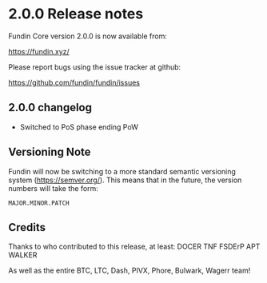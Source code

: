 2.0.0 Release notes
====================


Fundin Core version 2.0.0 is now available from:

  https://fundin.xyz/

Please report bugs using the issue tracker at github:

  https://github.com/fundin/fundin/issues


2.0.0 changelog
----------------

- Switched to PoS phase ending PoW


Versioning Note
---------------

Fundin will now be switching to a more standard semantic versioning
system (https://semver.org/). This means that in the future, the version numbers
will take the form:

    MAJOR.MINOR.PATCH

Credits
--------

Thanks to who contributed to this release, at least:
DOCER
TNF
FSDErP
APT
WALKER

As well as the entire BTC, LTC, Dash, PIVX, Phore, Bulwark, Wagerr team!
